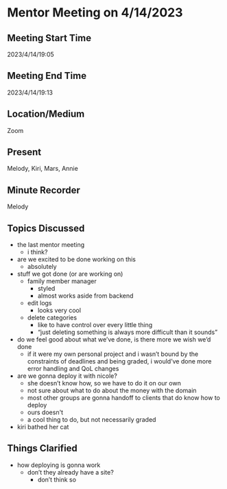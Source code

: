 # Mentor Meeting on 4/14/2023

## Meeting Start Time
2023/4/14/19:05
## Meeting End Time
2023/4/14/19:13

## Location/Medium
Zoom

## Present
Melody, Kiri, Mars, Annie

## Minute Recorder
Melody

## Topics Discussed
- the last mentor meeting
  - i think?
- are we excited to be done working on this
  - absolutely
- stuff we got done (or are working on)
  - family member manager
    - styled
    - almost works aside from backend
  - edit logs
    - looks very cool
  - delete categories
    - like to have control over every little thing
    - “just deleting something is always more difficult than it sounds”
- do we feel good about what we’ve done, is there more we wish we’d done
  - if it were my own personal project and i wasn’t bound by the constraints of deadlines and being graded, i would’ve done more error handling and QoL changes
- are we gonna deploy it with nicole?
  - she doesn’t know how, so we have to do it on our own
  - not sure about what to do about the money with the domain
  - most other groups are gonna handoff to clients that do know how to deploy
  - ours doesn't
  - a cool thing to do, but not necessarily graded
- kiri bathed her cat
## Things Clarified
- how deploying is gonna work
  - don’t they already have a site?
    - don’t think so